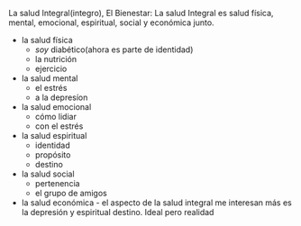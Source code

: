 La salud Integral(integro), El Bienestar: 
La salud Integral es salud física, mental, emocional, espiritual, social y económica junto. 
- la salud física
	- *soy* diabético(ahora es parte de identidad)
	- la nutrición
	- ejercicio
- la salud mental
	- el estrés
	- a la depresíon
- la salud emocional
	- cómo lidiar
	- con el estrés
- la salud espiritual
	- identidad
	- propósito
	- destino
- la salud social
	- pertenencia
	- el grupo de amigos
- la salud económica
		- 
el aspecto de la salud integral me interesan más es la depresión y  espiritual destino. 
Ideal pero realidad

<!--stackedit_data:
eyJoaXN0b3J5IjpbMjAzNjEzMzAzNCwtMzYxMjM4MDE4LC0xOT
gzODU4OTg2LDQzOTQ0MzAxOCwtMjA5MzcxMDNdfQ==
-->